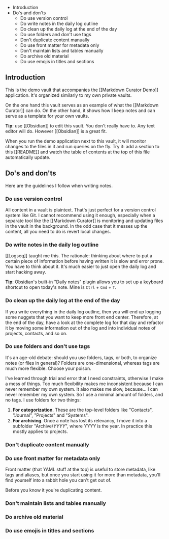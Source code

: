 <!--query:toc-->
- Introduction
- Do's and don'ts
    - Do use version control
    - Do write notes in the daily log outline
    - Do clean up the daily log at the end of the day
    - Do use folders and don't use tags
    - Don't duplicate content manually
    - Do use front matter for metadata only
    - Don't maintain lists and tables manually
    - Do archive old material
    - Do use emojis in titles and sections
<!--/query-->

## Introduction

This is the demo vault that accompanies the [[Markdown Curator Demo]] application. It's organized similarly to my own private vaults.

On the one hand this vault serves as an example of what the [[Markdown Curator]] can do. On the other hand, it shows how I keep notes and can serve as a template for your own vaults.

**Tip**: use [[Obsidian]] to edit this vault. You don't really have to. Any text editor will do. However [[Obsidian]] is a great fit.

When you run the demo application next to this vault, it will monitor changes to the files in it and run queries on the fly. Try it: add a section to this [[README]] and watch the table of contents at the top of this file automatically update.

## Do's and don'ts

Here are the guidelines I follow when writing notes.

### Do use version control

All content in a vault is plaintext. That's just perfect for a version control system like Git. I cannot recommend using it enough, especially when a separate tool like the [[Markdown Curator]] is monitoring and updating files in the vault in the background. In the odd case that it messes up the content, all you need to do is revert local changes.

### Do write notes in the daily log outline

[[Logseq]] taught me this. The rationale: thinking about where to put a certain piece of information before having written it is slow and error prone. You have to think about it. It's much easier to just open the daily log and start hacking away.

**Tip**: Obsidian's built-in "Daily notes" plugin allows you to set up a keyboard shortcut to open today's note. Mine is `Ctrl` + `Cmd` + `T`.

### Do clean up the daily log at the end of the day

If you write everything in the daily log outline, then you will end up logging some nuggets that you want to keep more front end center. Therefore, at the end of the day, have a look at the complete log for that day and refactor it by moving some information out of the log and into individual notes of projects, contacts, and so on.

### Do use folders and don't use tags

It's an age-old debate: should you use folders, tags, or both, to organize notes (or files in general)? Folders are one-dimensional, whereas tags are much more flexible. Choose your poison.

I've learned through trial and error that I need constraints, otherwise I make a mess of things. Too much flexibility makes me inconsistent because I can never remember my own system. It also makes me slow, because... I can never remember my own system. So I use a minimal amount of folders, and no tags. I use folders for two things:

1. **For categorization**. These are the top-level folders like "Contacts", "Journal", "Projects" and "Systems".
2. **For archiving**. Once a note has lost its relevancy, I move it into a subfolder "Archive/*YYYY*", where *YYYY* is the year. In practice this mostly applies to projects.

### Don't duplicate content manually



### Do use front matter for metadata only

Front matter (that YAML stuff at the top) is useful to store metadata, like tags and aliases, but once you start using it for more than metadata, you'll find yourself into a rabbit hole you can't get out of. 

Before you know it you're duplicating content.

### Don't maintain lists and tables manually



### Do archive old material



### Do use emojis in titles and sections
